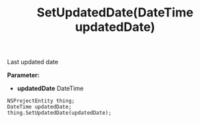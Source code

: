 ﻿---
uid: crmscript_ref_NSProjectEntity_SetUpdatedDate
title: SetUpdatedDate(DateTime updatedDate)
intellisense: NSProjectEntity.SetUpdatedDate
keywords: NSProjectEntity, GetUpdatedDate
so.topic: reference
---

Last updated date

**Parameter:** 
 - **updatedDate** DateTime

```crmscript
NSProjectEntity thing;
DateTime updatedDate;
thing.SetUpdatedDate(updatedDate);
```

